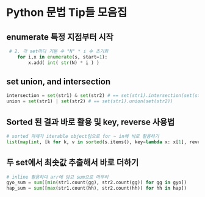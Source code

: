 # Python 문법 Tip들 모음집

## enumerate 특정 지점부터 시작

```python
 # 2. 각 set마다 기본 수 "N" * i 수 초기화
    for i,x in enumerate(s, start=1):
        x.add( int( str(N) * i ) )
```



## set union, and intersection

```python
intersection = set(str1) & set(str2) # == set(str1).intersection(set(str2)) 
union = set(str1) | set(str2) # == set(str1).union(set(str2))
```



## Sorted 된 결과 바로 활용 및 key, reverse 사용법

```python
# sorted 자체가 iterable object임으로 for ~ in에 바로 활용하기
list(map(int, [k for k, v in sorted(s.items(), key=lambda x: x[1], reverse=True)]))
```



##  두 set에서 최솟값 추출해서 바로 더하기

```python
# inline 활용하여 arr에 담고 sum으로 마무리
gyo_sum = sum([min(str1.count(gg), str2.count(gg)) for gg in gyo])
hap_sum = sum([max(str1.count(hh), str2.count(hh)) for hh in hap])
```

